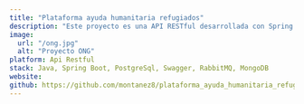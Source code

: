 ```yaml
---
title: "Plataforma ayuda humanitaria refugiados"
description: "Este proyecto es una API RESTful desarrollada con Spring Boot para administrar una organización no gubernamental (ONG)  que se dedica a proporcionar ayuda material (medicamentos y alimentos) y ayuda humanitaria (personal sanitario) a campos de refugiados."
image:
  url: "/ong.jpg"
  alt: "Proyecto ONG"
platform: Api Restful
stack: Java, Spring Boot, PostgreSql, Swagger, RabbitMQ, MongoDB
website:
github: https://github.com/montanez8/plataforma_ayuda_humanitaria_refugiados
---
```

